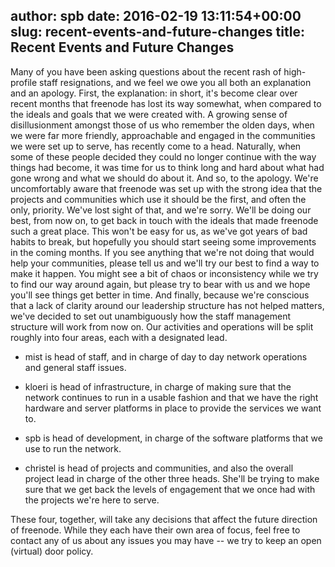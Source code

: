 author: spb
date: 2016-02-19 13:11:54+00:00
slug: recent-events-and-future-changes
title: Recent Events and Future Changes
---

Many of you have been asking questions about the recent rash of high-profile
staff resignations, and we feel we owe you all both an explanation and an
apology.
First, the explanation: in short, it's become clear over recent months that
freenode has lost its way somewhat, when compared to the ideals and goals that
we were created with. A growing sense of disillusionment amongst those of us who
remember the olden days, when we were far more friendly, approachable and
engaged in the communities we were set up to serve, has recently come to a head.
Naturally, when some of these people decided they could no longer continue with
the way things had become, it was time for us to think long and hard about what
had gone wrong and what we should do about it.
And so, to the apology. We're uncomfortably aware that freenode was set up with
the strong idea that the projects and communities which use it should be the
first, and often the only, priority. We've lost sight of that, and we're sorry.
We'll be doing our best, from now on, to get back in touch with the ideals that
made freenode such a great place.
This won't be easy for us, as we've got years of bad habits to break, but
hopefully you should start seeing some improvements in the coming months. If you
see anything that we're not doing that would help your communities, please tell
us and we'll try our best to find a way to make it happen. You might see a bit
of chaos or inconsistency while we try to find our way around again, but please
try to bear with us and we hope you'll see things get better in time.
And finally, because we're conscious that a lack of clarity around our
leadership structure has not helped matters, we've decided to set out
unambiguously how the staff management structure will work from now on. Our
activities and operations will be split roughly into four areas, each with a
designated lead.



	
  * mist is head of staff, and in charge of day to day network operations and general staff issues.

	
  * kloeri is head of infrastructure, in charge of making sure that the network continues to run in a usable fashion and that we have the right hardware and server platforms in place to provide the services we want to.

	
  * spb is head of development, in charge of the software platforms that we use to run the network.

	
  * christel is head of projects and communities, and also the overall project lead in charge of the other three heads. She'll be trying to make sure that we get back the levels of engagement that we once had with the projects we're here to serve.


These four, together, will take any decisions that affect the future direction
of freenode. While they each have their own area of focus, feel free to contact
any of us about any issues you may have -- we try to keep an open (virtual) door
policy.

